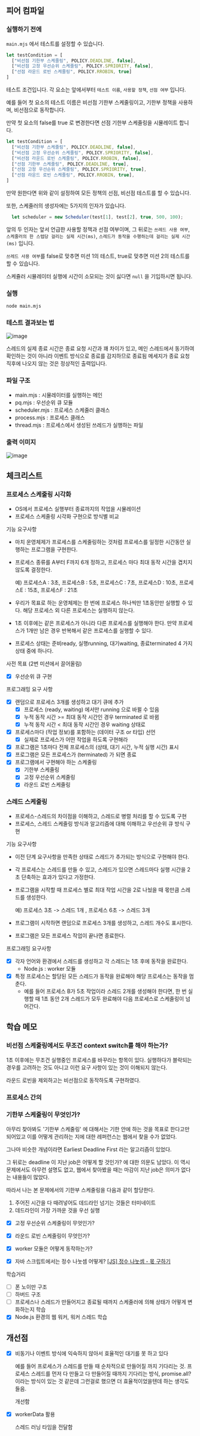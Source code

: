 ## 피어 컴파일

### 실행하기 전에

`main.mjs` 에서 테스트를 설정할 수 있습니다.

```javascript
let testCondition = [
  ["비선점 기한부 스케줄링", POLICY.DEADLINE, false],
  ["비선점 고정 우선순위 스케줄링", POLICY.SPRIORITY, false],
  ["선점 라운드 로빈 스케줄링", POLICY.RROBIN, true]
]
```

테스트 조건입니다. 각 요소는 앞에서부터 `테스트 이름`, `사용할 정책`, `선점 여부` 입니다.

예를 들어 첫 요소의 테스트 이름은 비선점 기한부 스케줄링이고, 기한부 정책을 사용하며, 비선점으로 동작합니다.

만약 첫 요소의 false를 true 로 변경한다면 선점 기한부 스케줄링을 시뮬레이트 합니다.

```javascript
let testCondition = [
  ["비선점 기한부 스케줄링", POLICY.DEADLINE, false],
  ["비선점 고정 우선순위 스케줄링", POLICY.SPRIORITY, false],
  ["비선점 라운드 로빈 스케줄링", POLICY.RROBIN, false],
  ["선점 기한부 스케줄링", POLICY.DEADLINE, true],
  ["선점 고정 우선순위 스케줄링", POLICY.SPRIORITY, true],
  ["선점 라운드 로빈 스케줄링", POLICY.RROBIN, true],
]
```

만약 원한다면 위와 같이 설정하여 모든 정책의 선점, 비선점 테스트를 할 수 있습니다.

또한, 스케줄러의 생성자에는 5가지의 인자가 있습니다.

```javascript
  let scheduler = new Scheduler(test[1], test[2], true, 500, 100);
```

앞의 두 인자는 앞서 언급한 사용할 정책과 선점 여부이며, 그 뒤로는 `쓰레드 사용 여부`, `스케줄러의 한 스텝당 걸리는 실제 시간(ms)`, `스레드가 동작을 수행하는데 걸리는 실제 시간(ms)` 입니다.

`쓰레드 사용 여부`를 false로 맞추면 미션 1의 테스트, true로 맞추면 미션 2의 테스트를 할 수 있습니다.

스케쥴러 시뮬레이터 실행에 시간이 소모되는 것이 싫다면 `null` 을 기입하시면 됩니다.

### 실행

```bash
node main.mjs
```

### 테스트 결과보는 법

![image](https://user-images.githubusercontent.com/57206558/181581698-3325d702-4581-4943-9c94-dadc02d21a71.png)

스레드의 실제 종료 시간은 종료 요청 시간과 꽤 차이가 있고, 메인 스레드에서 동기하여 확인하는 것이 아니라 이벤트 방식으로 종료를 감지하므로 종료됨 메세지가 종료 요청 직후에 나오지 않는 것은 정상적인 출력입니다. 

### 파일 구조

- main.mjs : 시뮬레이터를 실행하는 메인
- pq.mjs : 우선순위 큐 모듈
- scheduler.mjs : 프로세스 스케줄러 클래스
- process.mjs : 프로세스 클래스
- thread.mjs : 프로세스에서 생성된 쓰레드가 실행하는 파일

### 출력 이미지

![image](https://user-images.githubusercontent.com/57206558/181646303-c29ff1c4-5f1e-4fbc-a4d1-3f661285b726.png)

## 체크리스트

### 프로세스 스케줄링 시각화

- OS에서 프로세스 실행부터 종료까지의 작업을 시뮬레이션
- 프로세스 스케줄링 시각화 구현으로 방식별 비교

기능 요구사항

- 마치 운영체제가 프로세스를 스케줄링하는 것처럼 프로세스를 일정한 시간동안 실행하는 프로그램을 구현한다.

- 프로세스 종류를 A부터 F까지 6개 정하고, 프로세스 마다 최대 동작 시간을 겹치지 않도록 결정한다.

  예) 프로세스A : 3초, 프로세스B : 5초, 프로세스C : 7초, 프로세스D : 10초, 프로세스E : 15초, 프로세스F : 21초

- 우리가 목표로 하는 운영체제는 한 번에 프로세스 하나씩만 1초동안만 실행할 수 있다. 해당 프로세스 외 다른 프로세스는 실행하지 않는다.

- 1초 이후에는 같은 프로세스가 아니라 다른 프로세스를 실행해야 한다. 만약 프로세스가 1개만 남은 경우 반복해서 같은 프로세스를 실행할 수 있다.

- 프로세스 상태는 준비ready, 실행running, 대기waiting, 종료terminated 4 가지 상태 중에 하나다.

사전 목표 (2번 미션에서 끌어올림)

- [x] 우선순위 큐 구현

프로그래밍 요구 사항

- [x] 랜덤으로 프로세스 3개를 생성하고 대기 큐에 추가
  - [x] 프로세스 (ready, waiting) 에서만 running 으로 바뀔 수 있음
  - [x] 누적 동작 시간 >= 최대 동작 시간인 경우 terminated 로 바뀜
  - [x] 누적 동작 시간 \< 최대 동작 시간인 경우 waiting 상태로
- [x] 프로세스마다 (작업 정보)를 포함하는 (데이터 구조 or 타입) 선언
  - [x] 실제로 프로세스가 어떤 작업을 하도록 구현해라
- [x] 프로그램은 1초마다 전체 프로세스의 (상태, 대기 시간, 누적 실행 시간) 표시
- [x] 프로그램은 모든 프로세스가 (terminated) 가 되면 종료
- [x] 프로그램에서 구현해야 하는 스케줄링
  - [x] 기한부 스케줄링
  - [x] 고정 우선순위 스케줄링
  - [x] 라운드 로빈 스케줄링

### 스레드 스케줄링

- 프로세스-스레드의 차이점을 이해하고, 스레드로 병렬 처리를 할 수 있도록 구현
- 프로세스, 스레드 스케줄링 방식과 알고리즘에 대해 이해하고 우선순위 큐 방식 구현

기능 요구사항

- 이전 단계 요구사항을 만족한 상태로 스레드가 추가되는 방식으로 구현해야 한다.

- 각 프로세스는 스레드를 만들 수 있고, 스레드가 있으면 스레드마다 실행 시간을 2초 단축하는 효과가 있다고 가정한다.

- 프로그램을 시작할 때 프로세스 별로 최대 작업 시간을 2로 나눴을 때 몫만큼 스레드를 생성한다.

  예) 프로세스 3초 -> 스레드 1개 , 프로세스 6초 -> 스레드 3개

- 프로그램이 시작하면 랜덤으로 프로세스 3개를 생성하고, 스레드 개수도 표시한다.

- 프로그램은 모든 프로세스 작업이 끝나면 종료한다.

프로그래밍 요구사항

- [x] 각자 언어와 환경에서 스레드를 생성하고 각 스레드는 1초 후에 동작을 완료한다.
  - Node.js : worker 모듈
- [x] 특정 프로세스는 할당된 모든 스레드가 동작을 완료해야 해당 프로세스는 동작을 멈춘다.
  - 예를 들어 프로세스 B가 5초 작업이라 스레드 2개를 생성해야 한다면, 한 번 실행할 때 1초 동안 2개 스레드가 모두 완료해야 다음 프로세스로 스케줄링이 넘어간다.

## 학습 메모

### 비선점 스케줄링에서도 무조건 context switch를 해야 하는가?

1초 이후에는 무조건 실행중인 프로세스를 바꾸라는 항목이 있다. 실행하다가 블락되는 경우를 고려하는 것도 아니고 이런 요구 사항이 있는 것이 이해되지 않는다.

라운드 로빈을 제외하고는 비선점으로 동작하도록 구현하였다.

### 프로세스 간의 

### 기한부 스케줄링이 무엇인가?

아무리 찾아봐도 '기한부 스케줄링' 에 대해서는 기한 안에 하는 것을 목표로 한다고만 되어있고 이를 어떻게 관리하는 지에 대한 레퍼런스는 웹에서 찾을 수가 없었다.

그나마 비슷한 개념이라면 Earliest Deadline First 라는 알고리즘이 있었다.

그 뒤로는 deadline 이 지난 job은 어떻게 할 것인가? 에 대한 의문도 남았다. 이 역시 문제에서도 아무런 설명도 없고, 웹에서 찾아봤을 때는 마감이 지난 job은 의미가 없다는 내용들이 많았다.

따라서 나는 본 문제에서의 기한부 스케줄링을 다음과 같이 할당한다.

1. 주어진 시간을 다 때려넣어도 데드라인 넘기는 것들은 터미네이트
2. 데드라인이 가장 가까운 것을 우선 실행

- [x] 고정 우선순위 스케줄링이 무엇인가?
- [x] 라운드 로빈 스케줄링이 무엇인가?
- [x] worker 모듈은 어떻게 동작하는가?

- [x] 자바 스크립트에서는 정수 나눗셈 어떻게?
[[JS] 정수 나눗셈 - 몫 구하기](https://velog.io/@skyepodium/JS-%EC%A0%95%EC%88%98-%EB%82%98%EB%88%97%EC%85%88-%EB%AA%AB-%EA%B5%AC%ED%95%98%EA%B8%B0)

학습거리

- [ ] 폰 노이만 구조
- [ ] 하버드 구조
- [ ] 프로세스나 스레드가 만들어지고 종료될 때까지 스케줄러에 의해 상태가 어떻게 변화하는지 학습
- [x] Node.js 환경의 웹 워커, 워커 스레드 학습

## 개선점

- [x] 비동기나 이벤트 방식에 익숙하지 않아서 효율적인 대기를 못 하고 있다

  예를 들어 프로세스가 스레드를 만들 때 순차적으로 만들어질 까지 기다리는 것. 프로세스 스레드를 먼저 다 만들고 다 만들어질 때까지 기다리는 방식, promise.all? 이라는 방식이 있는 것 같은데 그런걸로 했으면 더 효율적이었을텐데 하는 생각도 들음.

  개선함

- [x] workerData 활용

  스레드 러닝 타임을 전달함